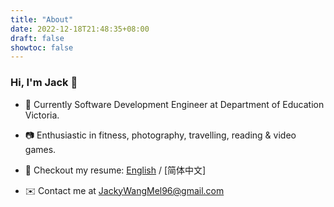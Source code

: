 ```yaml
---
title: "About"
date: 2022-12-18T21:48:35+08:00
draft: false
showtoc: false
---
```


### Hi, I'm Jack 👋

- 👤 Currently Software Development Engineer at Department of Education Victoria.

- 📷 Enthusiastic in fitness, photography, travelling, reading & video games.

- 📄 Checkout my resume: [English](https://github.com/JackyWang96/MyBlog/blob/master/resources/ZeyuWang_resume.pdf) / [简体中文]

- ✉️ Contact me at <JackyWangMel96@gmail.com>


